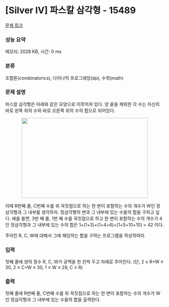 # [Silver IV] 파스칼 삼각형 - 15489 

[문제 링크](https://www.acmicpc.net/problem/15489) 

### 성능 요약

메모리: 2028 KB, 시간: 0 ms

### 분류

조합론(combinatorics), 다이나믹 프로그래밍(dp), 수학(math)

### 문제 설명

<p>파스칼 삼각형은 아래와 같은 모양으로 이루어져 있다. 양 끝을 제외한 각 수는 자신의 바로 왼쪽 위의 수와 바로 오른쪽 위의 수의 합으로 되어있다.</p>

<p style="text-align:center"><img alt="" src="https://onlinejudgeimages.s3-ap-northeast-1.amazonaws.com/problem/15489/1.png" style="height:254px; width:400px"></p>

<p>이때 R번째 줄, C번째 수를 위 꼭짓점으로 하는 한 변이 포함하는 수의 개수가 W인 정삼각형과 그 내부를 생각하자. 정삼각형의 변과 그 내부에 있는 수들의 합을 구하고 싶다. 예를 들면, 3번 째 줄, 1번 째 수를 꼭짓점으로 하고 한 변이 포함하는 수의 개수가 4인 정삼각형과 그 내부에 있는 수의 합은 1+(1+3)+(1+4+6)+(1+5+10+10) = 42 이다.</p>

<p>주어진 R, C, W에 대해서 그에 해당하는 합을 구하는 프로그램을 작성하여라.</p>

### 입력 

 <p>첫째 줄에 양의 정수 R, C, W가 공백을 한 칸씩 두고 차례로 주어진다. (단, 2 ≤ R+W ≤ 30, 2 ≤ C+W ≤ 30, 1 ≤ W ≤ 29, C ≤ R)</p>

### 출력 

 <p>첫째 줄에 R번째 줄, C번째 수를 위 꼭짓점으로 하는 한 변이 포함하는 수의 개수가 W인 정삼각형과 그 내부에 있는 수들의 합을 출력한다.</p>

